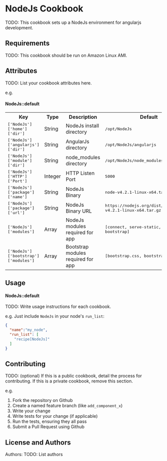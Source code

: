 NodeJs Cookbook
========================
TODO: This cookbook sets up a NodeJs environment for angularjs development.


Requirements
------------
TODO: This cookbook should be run on Amazon Linux AMI.

Attributes
----------
TODO: List your cookbook attributes here.

e.g.
#### NodeJs::default
<table>
  <tr>
    <th>Key</th>
    <th>Type</th>
    <th>Description</th>
    <th>Default</th>
  </tr>
  <tr>
    <td><tt>['NodeJs']['home']['dir']</tt></td>
    <td>String</td>
    <td>NodeJs install directory</td>
    <td><tt>/opt/NodeJs</tt></td>
  </tr>
  <tr>
    <td><tt>['NodeJs']['angularjs']['dir']</tt></td>
    <td>String</td>
    <td>AngularJs directory</td>
    <td><tt>/opt/NodeJs/angularjs</tt></td>
  </tr>
  <tr>
    <td><tt>['NodeJs']['module']['dir']</tt></td>
    <td>String</td>
    <td>node_modules directory</td>
    <td><tt>/opt/NodeJs/node_modules</tt></td>
  </tr>
  <tr>
    <td><tt>['NodeJs']['HTTP']['Port']</tt></td>
    <td>Integer</td>
    <td>HTTP Listen Port</td>
    <td><tt>5000</tt></td>
  </tr>
  <tr>
    <td><tt>['NodeJs']['package']['name']</tt></td>
    <td>String</td>
    <td>NodeJs Binary</td>
    <td><tt>node-v4.2.1-linux-x64.tar.gz</tt></td>
  </tr>
  <tr>
    <td><tt>['NodeJs']['package']['url']</tt></td>
    <td>String</td>
    <td>NodeJs Binary URL</td>
    <td><tt>https://nodejs.org/dist/v4.2.1/node-v4.2.1-linux-x64.tar.gz</tt></td>
  </tr>
  <tr>
    <td><tt>['NodeJs']['modules']</tt></td>
    <td>Array</td>
    <td>NodeJs modules required for app</td>
    <td><tt>[connect, serve-static, karma, bootstrap]</tt></td>
  </tr>
  <tr>
    <td><tt>['NodeJs']['bootstrap']['modules']</tt></td>
    <td>Array</td>
    <td>Bootstrap modules required for app</td>
    <td><tt>[bootstrap.css, bootstrap-theme.css]</tt></td>
  </tr>
</table>

Usage
-----
#### NodeJs::default
TODO: Write usage instructions for each cookbook.

e.g.
Just include `NodeJs` in your node's `run_list`:

```json
{
  "name":"my_node",
  "run_list": [
    "recipe[NodeJs]"
  ]
}
```

Contributing
------------
TODO: (optional) If this is a public cookbook, detail the process for contributing. If this is a private cookbook, remove this section.

e.g.
1. Fork the repository on Github
2. Create a named feature branch (like `add_component_x`)
3. Write your change
4. Write tests for your change (if applicable)
5. Run the tests, ensuring they all pass
6. Submit a Pull Request using Github

License and Authors
-------------------
Authors: TODO: List authors

